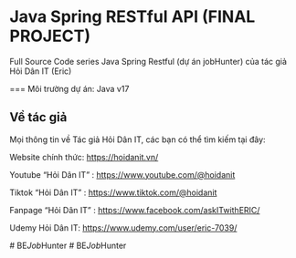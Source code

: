 # Java Spring RESTful API (FINAL PROJECT)
Full Source Code series Java Spring Restful (dự án jobHunter) của tác giả Hỏi Dân IT (Eric)

===
Môi trường dự án: Java v17

## Về tác giả
Mọi thông tin về Tác giả Hỏi Dân IT, các bạn có thể tìm kiếm tại đây:

Website chính thức: https://hoidanit.vn/

Youtube “Hỏi Dân IT” : https://www.youtube.com/@hoidanit

Tiktok “Hỏi Dân IT” :  https://www.tiktok.com/@hoidanit

Fanpage “Hỏi Dân IT” : https://www.facebook.com/askITwithERIC/

Udemy Hỏi Dân IT: https://www.udemy.com/user/eric-7039/

#   B E _ J o b _ H u n t e r  
 #   B E _ J o b _ H u n t e r  
 